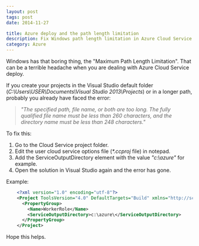 ```yaml
---
layout: post
tags: post
date: 2014-11-27

title: Azure deploy and the path length limitation
description: Fix Windows path length limitation in Azure Cloud Service deployments by configuring ServiceOutputDirectory in .ccproj files.
category: Azure
---
```


Windows has that boring thing, the "Maximum Path Length Limitation". That can be a terrible headache when you are dealing with Azure Cloud Service deploy.

If you create your projects in the Visual Studio default folder (_C:\Users\USER\Documents\Visual Studio 2013\Projects_) or in a longer path, probably you already have faced the error:

> _"The specified path, file name, or both are too long. The fully qualified file name must be less than 260 characters, and the directory name must be less than 248 characters."_

To fix this:

1.  Go to the Cloud Service project folder.
2.  Edit the user cloud service options file (_\*.ccproj_ file) in notepad.
3.  Add the ServiceOutputDirectory element with the value _"c:\azure"_ for example.
4.  Open the solution in Visual Studio again and the error has gone.

Example:

```xml
    <?xml version="1.0" encoding="utf-8"?>
    <Project ToolsVersion="4.0" DefaultTargets="Build" xmlns="http://schemas.microsoft.com/developer/msbuild/2003">
      <PropertyGroup>
        <Name>WorkerRole</Name>
        <ServiceOutputDirectory>c:\azure\</ServiceOutputDirectory>
      </PropertyGroup>
    </Project>
```

Hope this helps.
